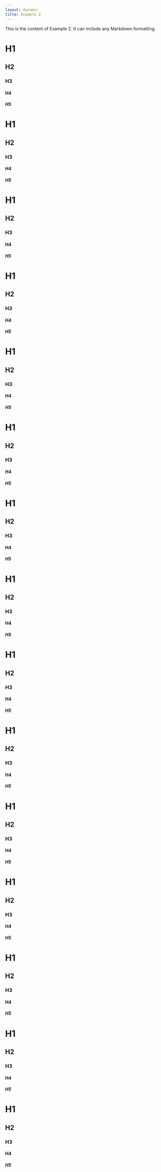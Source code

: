 ```yaml
---
layout: dynamic
title: Example 2
---
```

This is the content of Example 2. It can include any Markdown formatting.

# H1
## H2
### H3
#### H4
##### H5
# H1
## H2
### H3
#### H4
##### H5
# H1
## H2
### H3
#### H4
##### H5
# H1
## H2
### H3
#### H4
##### H5
# H1
## H2
### H3
#### H4
##### H5
# H1
## H2
### H3
#### H4
##### H5
# H1
## H2
### H3
#### H4
##### H5
# H1
## H2
### H3
#### H4
##### H5
# H1
## H2
### H3
#### H4
##### H5
# H1
## H2
### H3
#### H4
##### H5
# H1
## H2
### H3
#### H4
##### H5
# H1
## H2
### H3
#### H4
##### H5
# H1
## H2
### H3
#### H4
##### H5
# H1
## H2
### H3
#### H4
##### H5
# H1
## H2
### H3
#### H4
##### H5